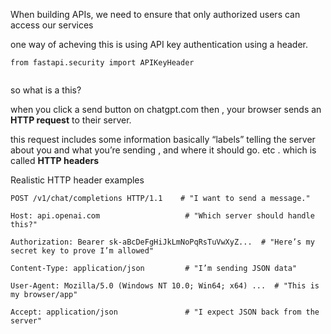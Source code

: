 When building APIs, we   need  to ensure that  only authorized users can access our services 

one way of acheving this is using API key authentication using a header. 
``` 
from fastapi.security import APIKeyHeader 
 
 ```

so what is a this? 

when   you click a send button on chatgpt.com then ,  your browser sends an **HTTP request** to their server.

this request includes some information  basically “labels” telling the server about you and what you’re sending , and where it should go. etc .  which is called **HTTP headers**


Realistic HTTP header examples 
```
POST /v1/chat/completions HTTP/1.1    # "I want to send a message."

Host: api.openai.com                   # "Which server should handle this?"

Authorization: Bearer sk-aBcDeFgHiJkLmNoPqRsTuVwXyZ...  # "Here’s my secret key to prove I’m allowed"

Content-Type: application/json         # "I’m sending JSON data"

User-Agent: Mozilla/5.0 (Windows NT 10.0; Win64; x64) ...  # "This is my browser/app"

Accept: application/json               # "I expect JSON back from the server"
``` 